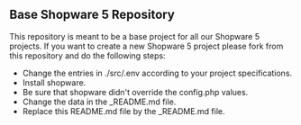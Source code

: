 ## Base Shopware 5 Repository

This repository is meant to be a base project for all our Shopware 5 projects. If you want to create a new Shopware 5 project please fork from this repository and do the following steps:

- Change the entries in ./src/.env according to your project specifications.
- Install shopware.
- Be sure that shopware didn't override the config.php values.
- Change the data in the _README.md file.
- Replace this README.md file by the _README.md file.